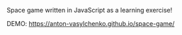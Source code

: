 Space game written in JavaScript as a learning exercise!

DEMO:
https://anton-vasylchenko.github.io/space-game/
